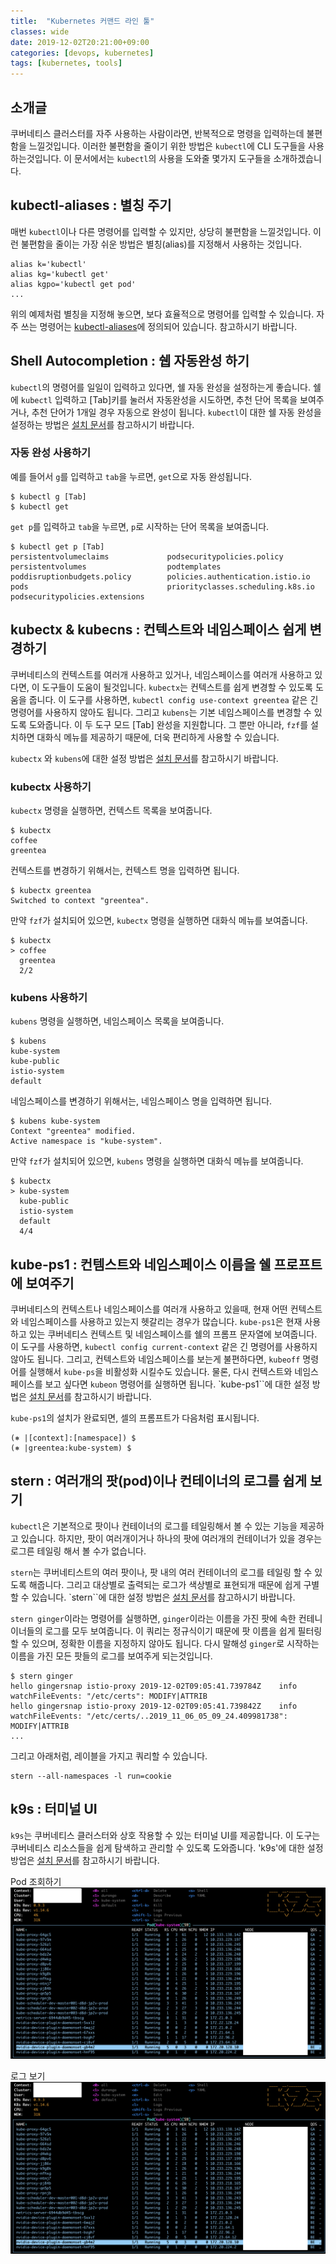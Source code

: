 ```yaml
---
title:  "Kubernetes 커맨드 라인 툴"
classes: wide
date: 2019-12-02T20:21:00+09:00
categories: [devops, kubernetes]
tags: [kubernetes, tools]
---
```


## 소개글
쿠버네티스 클러스터를 자주 사용하는 사람이라면, 반복적으로 명령을 입력하는데 불편함을 느낄것입니다.
이러한 불편함을 줄이기 위한 방법은 `kubectl`에 CLI 도구들을 사용하는것입니다.
이 문서에서는 `kubectl`의 사용을 도와줄 몇가지 도구들을 소개하겠습니다.

## kubectl-aliases : 별칭 주기
매번 `kubectl`이나 다른 명령어를 입력할 수 있지만, 상당히 불편함을 느낄것입니다.
이런 불편함을 줄이는 가장 쉬운 방법은 별칭(alias)를 지정해서 사용하는 것입니다.
```
alias k='kubectl'
alias kg='kubectl get'
alias kgpo='kubectl get pod'
...
```
위의 예제처럼 별칭을 지정해 놓으면, 보다 효율적으로 명령어를 입력할 수 있습니다.
자주 쓰는 명령어는 [kubectl-aliases](https://github.com/ahmetb/kubectl-aliases)에 정의되어 있습니다. 참고하시기 바랍니다.

## Shell Autocompletion : 쉡 자동완성 하기
`kubectl`의 명령어를 일일이 입력하고 있다면, 쉘 자동 완성을 설정하는게 좋습니다.
쉘에 `kubectl` 입력하고 [Tab]키를 눌러서 자동완성을 시도하면, 추천 단어 목록을 보여주거나, 추천 단어가 1개일 경우 자동으로 완성이 됩니다.
`kubectl`이 대한 쉘 자동 완성을 설정하는 방법은 [설치 문서](https://kubernetes.io/docs/tasks/tools/install-kubectl/#enabling-shell-autocompletion)를 참고하시기 바랍니다.

### 자동 완성 사용하기 
예를 들어서 `g`를 입력하고 `tab`을 누르면, `get`으로 자동 완성됩니다.
```
$ kubectl g [Tab]
$ kubectl get
```

`get p`를 입력하고 `tab`을 누르면, `p`로 시작하는 단어 목록을 보여줍니다.
```
$ kubectl get p [Tab]
persistentvolumeclaims             podsecuritypolicies.policy
persistentvolumes                  podtemplates
poddisruptionbudgets.policy        policies.authentication.istio.io
pods                               priorityclasses.scheduling.k8s.io
podsecuritypolicies.extensions    
```


## kubectx & kubecns : 컨텍스트와 네임스페이스 쉽게 변경하기
쿠버네티스의 컨텍스트를 여러개 사용하고 있거나, 네임스페이스를 여러개 사용하고 있다면, 이 도구들이 도움이 될것입니다.
`kubectx`는 컨텍스트를 쉽게 변경할 수 있도록 도움을 줍니다.
이 도구를 사용하면, `kubectl config use-context greentea` 같은 긴 명령어를 사용하지 않아도 됩니다. 
그리고 `kubens`는 기본 네임스페이스를 변경할 수 있도록 도와줍니다.
이 두 도구 모드 [Tab] 완성을 지원합니다. 그 뿐만 아니라, `fzf`를 설치하면 대화식 메뉴를 제공하기 때문에, 더욱 편리하게 사용할 수 있습니다.

`kubectx` 와 `kubens`에 대한 설정 방법은 [설치 문서](https://github.com/ahmetb/kubectx)를 참고하시기 바랍니다.

### kubectx 사용하기
`kubectx` 명령을 실행하면, 컨텍스트 목록을 보여줍니다.
```
$ kubectx
coffee
greentea
```

컨텍스트를 변경하기 위해서는, 컨텍스트 명을 입력하면 됩니다.
```
$ kubectx greentea
Switched to context "greentea".
```

만약 `fzf`가 설치되어 있으면, `kubectx` 명령을 실행하면 대화식 메뉴를 보여줍니다.
```
$ kubectx
> coffee
  greentea
  2/2
```

### kubens 사용하기
`kubens` 명령을 실행하면, 네임스페이스 목록을 보여줍니다.
```
$ kubens
kube-system
kube-public
istio-system
default
```

네임스페이스를 변경하기 위해서는, 네임스페이스 명을 입력하면 됩니다.
```
$ kubens kube-system
Context "greentea" modified.
Active namespace is "kube-system".
```

만약 `fzf`가 설치되어 있으면, `kubens` 명령을 실행하면 대화식 메뉴를 보여줍니다.
```
$ kubectx
> kube-system
  kube-public
  istio-system
  default
  4/4
```

## kube-ps1 : 컨템스트와 네임스페이스 이름을 쉘 프로프트에 보여주기 
쿠버네티스의 컨텍스트나 네임스페이스를 여러개 사용하고 있을때, 현재 어떤 컨텍스트와 네임스페이스를 사용하고 있는지 헷갈리는 경우가 많습니다.
`kube-ps1`은 현재 사용하고 있는 쿠버네티스 컨텍스트 및 네임스페이스를 쉘의 프롬프 문자열에 보여줍니다.
이 도구를 사용하면, `kubectl config current-context` 같은 긴 명령어를 사용하지 않아도 됩니다.
그리고, 컨텍스트와 네임스페이스를 보는게 불편하다면, `kubeoff` 명령어를 실행해서 `kube-ps`을 비활성화 시킬수도 있습니다.
물론, 다시 컨텍스트와 네임스페이스를 보고 싶다면 `kubeon` 명령어를 실행하면 됩니다.
`kube-ps1``에 대한 설정 방법은 [설치 문서](https://github.com/jonmosco/kube-ps1)를 참고하시기 바랍니다.

`kube-ps1`의 설치가 완료되면, 셀의 프롬프트가 다음처럼 표시됩니다.
```
(⎈ |[context]:[namespace]) $
(⎈ |greentea:kube-system) $
```

## stern : 여러개의 팟(pod)이나 컨테이너의 로그를 쉽게 보기
`kubectl`은 기본적으로 팟이나 컨테이너의 로그를 테일링해서 볼 수 있는 기능을 제공하고 있습니다.
하지만, 팟이 여러개이거나 하나의 팟에 여러개의 컨테이너가 있을 경우는 로그른 테일링 해서 볼 수가 없습니다.

`stern`는 쿠버네티스트의 여러 팟이나, 팟 내의 여러 컨테이너의 로그를 테일링 할 수 있도록 해줍니다. 
그리고 대상별로 출력되는 로그가 색상별로 표현되개 때문에 쉽게 구별할 수 있습니다.
`stern``에 대한 설정 방법은 [설치 문서](https://github.com/wercker/stern)를 참고하시기 바랍니다.


`stern ginger`이라는 명령어를 실행하면, `ginger`이라는 이름을 가진 팟에 속한 컨테니이너들의 로그를 모두 보여줍니다.
이 쿼리는 정규식이기 때문에 팟 이름을 쉽게 필터링할 수 있으며, 정확한 이름을 지정하지 않아도 됩니다.
다시 말해성 `ginger`로 시작하는 이름을 가진 모든 팟들의 로그를 보여주게 되는것입니다.
```
$ stern ginger
hello gingersnap istio-proxy 2019-12-02T09:05:41.739784Z	info	watchFileEvents: "/etc/certs": MODIFY|ATTRIB
hello gingersnap istio-proxy 2019-12-02T09:05:41.739842Z	info	watchFileEvents: "/etc/certs/..2019_11_06_05_09_24.409981738": MODIFY|ATTRIB
...
```

그리고 아래처럼, 레이블을 가지고 쿼리할 수 있습니다.
```
stern --all-namespaces -l run=cookie
```



## k9s : 터미널 UI
`k9s`는 쿠버네티스 클러스터와 상호 작용할 수 있는 터미널 UI를 제공합니다.
이 도구는 쿠버네티스 리소스들을 쉽게 탐색하고 관리할 수 있도록 도와줍니다.
'k9s'에 대한 설정 방업은 [설치 문서](https://github.com/derailed/k9s)를 참고하시기 바랍니다.

Pod 조회하기
![pods](/assets/img/2019/12/k9s-po.png)

로그 보기
![logs](/assets/img/2019/12/k9s-po.png)